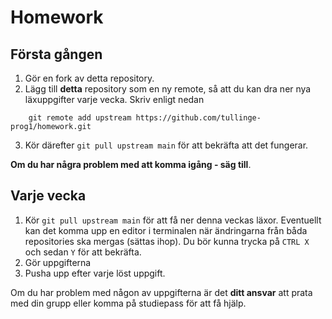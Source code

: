 # Homework

## Första gången

1. Gör en fork av detta repository.
2. Lägg till **detta** repository som en ny remote, så att du kan dra ner nya läxuppgifter varje vecka. Skriv enligt nedan

````
    git remote add upstream https://github.com/tullinge-prog1/homework.git
````
3. Kör därefter `git pull upstream main` för att bekräfta att det fungerar.

**Om du har några problem med att komma igång - säg till**. 

## Varje vecka

1. Kör `git pull upstream main` för att få ner denna veckas läxor. Eventuellt kan det komma upp en editor i terminalen när ändringarna från båda repositories ska mergas (sättas ihop). Du bör kunna trycka på `CTRL X` och sedan `Y` för att bekräfta.
2. Gör uppgifterna
3. Pusha upp efter varje löst uppgift.

Om du har problem med någon av uppgifterna är det **ditt ansvar** att prata med din grupp eller komma på studiepass för att få hjälp.
